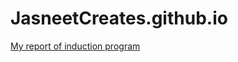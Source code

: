 # JasneetCreates.github.io











[My report of induction program](https://github.com/JasneetCreates/JasneetCreates.github.io/blob/main/Induction.md) 
